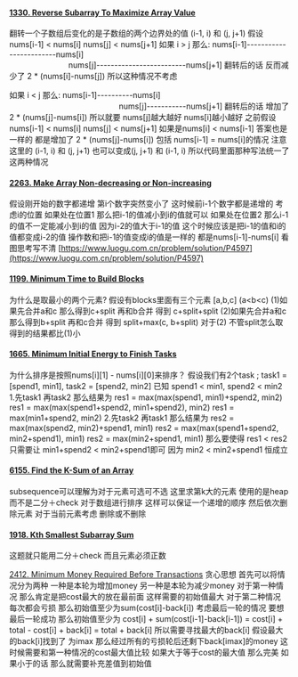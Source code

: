 #### [1330. Reverse Subarray To Maximize Array Value](https://leetcode.cn/problems/reverse-subarray-to-maximize-array-value/)
翻转一个子数组后变化的是子数组的两个边界处的值 (i-1, i) 和 (j, j+1)
假设 nums[i-1] < nums[i]  nums[j] < nums[j+1] 
如果 i > j 那么:
nums[i-1]------------------------nums[i]   
&nbsp;&nbsp; &nbsp; &nbsp; &nbsp; &nbsp; &nbsp; &nbsp; &nbsp; &nbsp; &nbsp; &nbsp; &nbsp; &nbsp;          nums[j]-------------------------nums[j+1]
翻转后的话 反而减少了 2 * (nums[i]-nums[j]) 所以这种情况不考虑

如果 i < j 那么:
nums[i-1]----------nums[i] 
&nbsp;&nbsp;&nbsp;&nbsp;&nbsp;&nbsp;&nbsp;&nbsp;&nbsp;&nbsp;&nbsp;&nbsp;&nbsp;&nbsp;&nbsp;&nbsp;&nbsp;&nbsp;&nbsp;&nbsp;&nbsp;&nbsp;&nbsp;&nbsp;&nbsp;&nbsp;&nbsp;&nbsp;&nbsp;&nbsp;&nbsp;&nbsp;&nbsp;&nbsp;&nbsp;&nbsp;&nbsp;&nbsp;&nbsp;&nbsp;&nbsp;&nbsp;&nbsp;&nbsp;&nbsp;&nbsp;&nbsp;&nbsp;&nbsp;&nbsp;nums[j]-----------nums[j+1]
 翻转后的话 增加了 2 *  (nums[j]-nums[i]) 所以就要 nums[j]越大越好 nums[i]越小越好 
之前假设 nums[i-1] < nums[i]  nums[j] < nums[j+1]  如果是nums[i] < nums[i-1] 答案也是一样的 都是增加了 2 *  (nums[j]-nums[i]) 包括 nums[i-1] = nums[i]的情况
注意这里的 (i-1, i) 和 (j, j+1) 也可以变成(j, j+1) 和 (i-1, i) 所以代码里面那种写法统一了这两种情况


#### [2263. Make Array Non-decreasing or Non-increasing](https://leetcode.cn/problems/make-array-non-decreasing-or-non-increasing/)
假设刚开始的数字都递增 第i个数字突然变小了 这时候前i-1个数字都是递增的 考虑i的位置 如果处在位置1 那么把i-1的值减小到i的值就可以 如果处在位置2 那么i-1的值不一定能减小到i的值 因为i-2的值大于i-1的值 这个时候应该是把i-1的值和i的值都变成i-2的值 操作数和把i-1的值变成i的值是一样的 都是nums[i-1]-nums[i]  看图思考写不清
[https://www.luogu.com.cn/problem/solution/P4597](https://www.luogu.com.cn/problem/solution/P4597)

#### [1199. Minimum Time to Build Blocks](https://leetcode.cn/problems/minimum-time-to-build-blocks/)
为什么是取最小的两个元素? 
假设有blocks里面有三个元素 [a,b,c] (a<b<c)
(1)如果先合并a和c 那么得到c+split 再和b合并 得到 c+split+split
(2)如果先合并a和c 那么得到b+split 再和c合并 得到 split+max(c, b+split)
对于(2) 不管split怎么取 得到的结果都比(1)小 


#### [1665. Minimum Initial Energy to Finish Tasks](https://leetcode.cn/problems/minimum-initial-energy-to-finish-tasks/)
为什么排序是按照nums[i][1] - nums[i][0]来排序？
假设我们有2个task ; task1 = [spend1, min1], task2 = [spend2, min2]
已知 spend1 < min1, spend2 < min2
1.先task1 再task2 那么结果为 res1 = max(max(spend1, min1)+spend2, min2)
res1 = max(max(spend1+spend2, min1+spend2), min2)
res1 = max(min1+spend2, min2)
2.先task2 再task1 那么结果为 res2 = max(max(spend2, min2)+spend1, min1)
res2 = max(max(spend1+spend2, min2+spend1), min1)
res2 = max(min2+spend1, min1)
那么要使得 res1 < res2 只需要让 min1+spend2 < min2+spend1即可 因为 min2 < min2+spend1 恒成立

#### [6155. Find the K-Sum of an Array](https://leetcode.cn/problems/find-the-k-sum-of-an-array/)
subsequence可以理解为对于元素可选可不选 这里求第k大的元素 使用的是heap而不是二分＋check 对于数组进行排序 这样可以保证一个递增的顺序 然后依次删除元素 对于当前元素考虑 删除或不删除 

#### [1918. Kth Smallest Subarray Sum](https://leetcode.cn/problems/kth-smallest-subarray-sum/)
这题就只能用二分＋check 而且元素必须正数


[2412. Minimum Money Required Before Transactions](https://leetcode.com/problems/minimum-money-required-before-transactions/)
贪心思想 首先可以将情况分为两种 一种是本轮为增加money 另一种是本轮为减少money 
对于第一种情况 那么肯定是把cost最大的放在最前面 这样需要的初始值最大 
对于第二种情况 每次都会亏损 那么初始值至少为sum(cost[i]-back[i]) 
考虑最后一轮的情况 要想最后一轮成功 那么初始值至少为 cost[i] + sum(cost[i-1]-back[i-1]) = cost[i] + total - cost[i] + back[i] = total + back[i] 所以需要寻找最大的back[i] 
假设最大的back[i]找到了 为imax 那么经过所有的亏损轮后还剩下back[imax]的money 这时候需要和第一种情况的cost最大值比较 如果大于等于cost的最大值 那么完美 如果小于的话 那么就需要补充差值到初始值


<!--stackedit_data:
eyJoaXN0b3J5IjpbLTEyMzMxMjU1MjhdfQ==
-->
